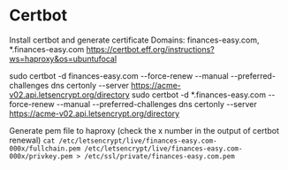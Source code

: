 # Certbot

Install certbot and generate certificate
Domains: finances-easy.com, *.finances-easy.com
https://certbot.eff.org/instructions?ws=haproxy&os=ubuntufocal

sudo certbot -d finances-easy.com --force-renew --manual --preferred-challenges dns certonly --server https://acme-v02.api.letsencrypt.org/directory
sudo certbot -d *.finances-easy.com --force-renew --manual --preferred-challenges dns certonly --server https://acme-v02.api.letsencrypt.org/directory

Generate pem file to haproxy (check the x number in the output of certbot renewal)
`cat /etc/letsencrypt/live/finances-easy.com-000x/fullchain.pem /etc/letsencrypt/live/finances-easy.com-000x/privkey.pem > /etc/ssl/private/finances-easy.com.pem`

